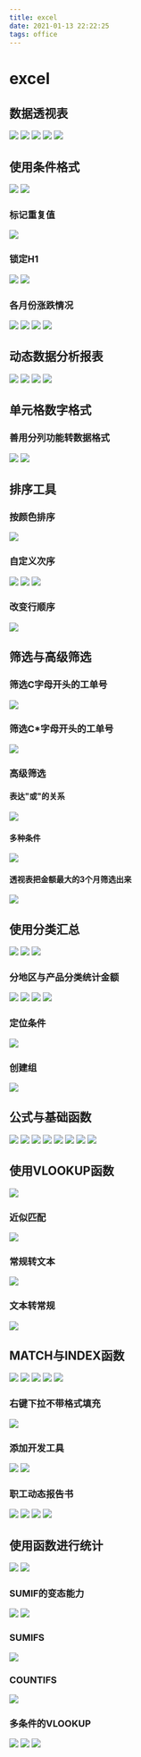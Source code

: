 ```yaml
---
title: excel
date: 2021-01-13 22:22:25
tags: office
---
```


# excel

##  数据透视表

![](/images/office/excel/数据透视表/1.png)
![](/images/office/excel/数据透视表/2.png)
![](/images/office/excel/数据透视表/3.png)
![](/images/office/excel/数据透视表/4.png)
![](/images/office/excel/数据透视表/5.png)

## 使用条件格式

![](/images/office/excel/条件格式/1.png)
![](/images/office/excel/条件格式/2.png)

### 标记重复值

![](/images/office/excel/条件格式/3.png)

### 锁定H1

![](/images/office/excel/条件格式/4.png)
![](/images/office/excel/条件格式/5.png)

### 各月份涨跌情况

![](/images/office/excel/条件格式/各月份涨跌情况/1.png)
![](/images/office/excel/条件格式/各月份涨跌情况/2.png)
![](/images/office/excel/条件格式/各月份涨跌情况/3.png)
![](/images/office/excel/条件格式/各月份涨跌情况/4.png)


## 动态数据分析报表

![](/images/office/excel/动态数据分析报表/1.png)
![](/images/office/excel/动态数据分析报表/2.png)
![](/images/office/excel/动态数据分析报表/3.png)
![](/images/office/excel/动态数据分析报表/4.png)

## 单元格数字格式

### 善用分列功能转数据格式

![](/images/office/excel/单元格数字格式/1.png)
![](/images/office/excel/单元格数字格式/2.png)


## 排序工具

### 按颜色排序

![](/images/office/excel/排序工具/按颜色排序/1.png)

### 自定义次序

![](/images/office/excel/排序工具/自定义次序/1.png)
![](/images/office/excel/排序工具/自定义次序/2.png)
![](/images/office/excel/排序工具/自定义次序/3.png)

### 改变行顺序

![](/images/office/excel/排序工具/改变行顺序/1.png)


## 筛选与高级筛选

### 筛选C字母开头的工单号

![](/images/office/excel/筛选与高级筛选/筛选C字母开头的工单号/1.png)


### 筛选C*字母开头的工单号

![](/images/office/excel/筛选与高级筛选/筛选C*字母开头的工单号/1.png)

### 高级筛选

#### 表达"或"的关系

![](/images/office/excel/筛选与高级筛选/高级筛选/表达"或"的关系/1.png)

#### 多种条件

![](/images/office/excel/筛选与高级筛选/高级筛选/多种条件/1.png)

#### 透视表把金额最大的3个月筛选出来

![](/images/office/excel/筛选与高级筛选/高级筛选/透视表把金额最大的3个月筛选出来/1.png)


## 使用分类汇总

![](/images/office/excel/使用分类汇总/1.png)
![](/images/office/excel/使用分类汇总/2.png)
![](/images/office/excel/使用分类汇总/3.png)

### 分地区与产品分类统计金额

![](/images/office/excel/使用分类汇总/分地区与产品分类统计金额/1.png)
![](/images/office/excel/使用分类汇总/分地区与产品分类统计金额/2.png)
![](/images/office/excel/使用分类汇总/分地区与产品分类统计金额/3.png)
![](/images/office/excel/使用分类汇总/分地区与产品分类统计金额/4.png)

### 定位条件

![](/images/office/excel/使用分类汇总/定位条件/1.png)


### 创建组

![](/images/office/excel/使用分类汇总/创建组/1.png)

## 公式与基础函数

![](/images/office/excel/公式与基础函数/1.png)
![](/images/office/excel/公式与基础函数/2.png)
![](/images/office/excel/公式与基础函数/3.png)
![](/images/office/excel/公式与基础函数/4.png)
![](/images/office/excel/公式与基础函数/5.png)
![](/images/office/excel/公式与基础函数/6.png)
![](/images/office/excel/公式与基础函数/7.png)
![](/images/office/excel/公式与基础函数/8.png)

##  使用VLOOKUP函数

![](/images/office/excel/使用VLOOKUP函数/1.png)

### 近似匹配

![](/images/office/excel/使用VLOOKUP函数/近似匹配/1.png)

### 常规转文本

![](/images/office/excel/使用VLOOKUP函数/常规转文本/1.png)

### 文本转常规

![](/images/office/excel/使用VLOOKUP函数/文本转常规/1.png)




## MATCH与INDEX函数

![](/images/office/excel/MATCH与INDEX函数/1.png)
![](/images/office/excel/MATCH与INDEX函数/2.png)
![](/images/office/excel/MATCH与INDEX函数/3.png)
![](/images/office/excel/MATCH与INDEX函数/4.png)
![](/images/office/excel/MATCH与INDEX函数/5.png)


### 右键下拉不带格式填充

![](/images/office/excel/MATCH与INDEX函数/右键下拉不带格式填充/1.png)

### 添加开发工具

![](/images/office/excel/MATCH与INDEX函数/添加开发工具/1.png)
![](/images/office/excel/MATCH与INDEX函数/添加开发工具/2.png)

### 职工动态报告书

![](/images/office/excel/MATCH与INDEX函数/职工动态报告书/1.png)
![](/images/office/excel/MATCH与INDEX函数/职工动态报告书/2.png)
![](/images/office/excel/MATCH与INDEX函数/职工动态报告书/3.png)
![](/images/office/excel/MATCH与INDEX函数/职工动态报告书/4.png)


## 使用函数进行统计

![](/images/office/excel/使用函数进行统计/1.png)
![](/images/office/excel/使用函数进行统计/2.png)

### SUMIF的变态能力

![](/images/office/excel/使用函数进行统计/SUMIF的变态能力/1.png)
![](/images/office/excel/使用函数进行统计/SUMIF的变态能力/2.png)

### SUMIFS

![](/images/office/excel/使用函数进行统计/SUMIFS/1.png)

### COUNTIFS

![](/images/office/excel/使用函数进行统计/COUNTIFS/1.png)

### 多条件的VLOOKUP

![](/images/office/excel/使用函数进行统计/多条件的VLOOKUP/1.png)
![](/images/office/excel/使用函数进行统计/多条件的VLOOKUP/2.png)
![](/images/office/excel/使用函数进行统计/多条件的VLOOKUP/3.png)

